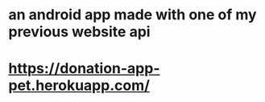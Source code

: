 # an android app made with one of my previous website api
# https://donation-app-pet.herokuapp.com/
